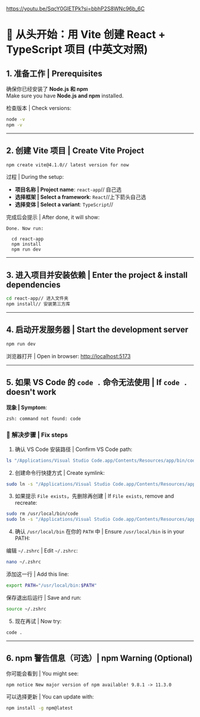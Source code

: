 https://youtu.be/SqcY0GlETPk?si=bbhP2S8WNc96b_6C

# 🚀 从头开始：用 Vite 创建 React + TypeScript 项目 (中英文对照)

## 1. 准备工作 | Prerequisites

确保你已经安装了 **Node.js 和 npm**  
Make sure you have **Node.js and npm** installed.

检查版本 | Check versions:

```bash
node -v
npm -v
````

---

## 2. 创建 Vite 项目 | Create Vite Project

```bash
npm create vite@4.1.0// latest version for now
```

过程 | During the setup:

* **项目名称 | Project name**: `react-app`// 自己选
* **选择框架 | Select a framework**: `React`//上下箭头自己选
* **选择变体 | Select a variant**: `TypeScript`//

完成后会提示 | After done, it will show:

```
Done. Now run:

  cd react-app
  npm install
  npm run dev
```

---

## 3. 进入项目并安装依赖 | Enter the project & install dependencies

```bash
cd react-app// 进入文件夹
npm install// 安装第三方库
```

---

## 4. 启动开发服务器 | Start the development server

```bash
npm run dev
```

浏览器打开 | Open in browser: [http://localhost:5173](http://localhost:5173)

---

## 5. 如果 VS Code 的 `code .` 命令无法使用 | If `code .` doesn't work

**现象 | Symptom**:

```bash
zsh: command not found: code
```

### 🔧 解决步骤 | Fix steps

1. 确认 VS Code 安装路径 | Confirm VS Code path:

```bash
ls "/Applications/Visual Studio Code.app/Contents/Resources/app/bin/code"
```

2. 创建命令行快捷方式 | Create symlink:

```bash
sudo ln -s "/Applications/Visual Studio Code.app/Contents/Resources/app/bin/code" /usr/local/bin/code
```

3. 如果提示 `File exists`，先删除再创建 | If `File exists`, remove and recreate:

```bash
sudo rm /usr/local/bin/code
sudo ln -s "/Applications/Visual Studio Code.app/Contents/Resources/app/bin/code" /usr/local/bin/code
```

4. 确认 `/usr/local/bin` 在你的 `PATH` 中 | Ensure `/usr/local/bin` is in your PATH:

编辑 `~/.zshrc` | Edit `~/.zshrc`:

```bash
nano ~/.zshrc
```

添加这一行 | Add this line:

```bash
export PATH="/usr/local/bin:$PATH"
```

保存退出后运行 | Save and run:

```bash
source ~/.zshrc
```

5. 现在再试 | Now try:

```bash
code .
```

---

## 6. npm 警告信息（可选）| npm Warning (Optional)

你可能会看到 | You might see:

```
npm notice New major version of npm available! 9.8.1 -> 11.3.0
```

可以选择更新 | You can update with:

```bash
npm install -g npm@latest
```

